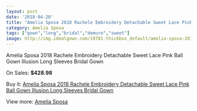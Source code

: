 ```yaml
---
layout: post
date: '2018-04-20'
title: "Amelia Sposa 2018 Rachele Embroidery Detachable Sweet Lace Pink Ball Gown Illusion Long Sleeves Bridal Gown"
category: Amelia Sposa
tags: ["gown","long","bridal","demure","sweet"]
image: http://img.idealgown.com/19781-thickbox_default/amelia-sposa-2018-rachele-embroidery-detachable-sweet-lace-pink-ball-gown-illusion-long-sleeves-bridal-gown.jpg
---
```

Amelia Sposa 2018 Rachele Embroidery Detachable Sweet Lace Pink Ball Gown Illusion Long Sleeves Bridal Gown

On Sales: **$428.98**
<a href="https://www.idealgown.com/en/amelia-sposa/7674-amelia-sposa-2018-rachele-embroidery-detachable-sweet-lace-pink-ball-gown-illusion-long-sleeves-bridal-gown.html"><amp-img layout="responsive" width="600" height="600" src="//img.idealgown.com/19781-thickbox_default/amelia-sposa-2018-rachele-embroidery-detachable-sweet-lace-pink-ball-gown-illusion-long-sleeves-bridal-gown.jpg" alt="Amelia Sposa 2018 Rachele Embroidery Detachable Sweet Lace Pink Ball Gown Illusion Long Sleeves Bridal Gown 0" /></a>
<a href="https://www.idealgown.com/en/amelia-sposa/7674-amelia-sposa-2018-rachele-embroidery-detachable-sweet-lace-pink-ball-gown-illusion-long-sleeves-bridal-gown.html"><amp-img layout="responsive" width="600" height="600" src="//img.idealgown.com/19794-thickbox_default/amelia-sposa-2018-rachele-embroidery-detachable-sweet-lace-pink-ball-gown-illusion-long-sleeves-bridal-gown.jpg" alt="Amelia Sposa 2018 Rachele Embroidery Detachable Sweet Lace Pink Ball Gown Illusion Long Sleeves Bridal Gown 1" /></a>
<a href="https://www.idealgown.com/en/amelia-sposa/7674-amelia-sposa-2018-rachele-embroidery-detachable-sweet-lace-pink-ball-gown-illusion-long-sleeves-bridal-gown.html"><amp-img layout="responsive" width="600" height="600" src="//img.idealgown.com/19793-thickbox_default/amelia-sposa-2018-rachele-embroidery-detachable-sweet-lace-pink-ball-gown-illusion-long-sleeves-bridal-gown.jpg" alt="Amelia Sposa 2018 Rachele Embroidery Detachable Sweet Lace Pink Ball Gown Illusion Long Sleeves Bridal Gown 2" /></a>
<a href="https://www.idealgown.com/en/amelia-sposa/7674-amelia-sposa-2018-rachele-embroidery-detachable-sweet-lace-pink-ball-gown-illusion-long-sleeves-bridal-gown.html"><amp-img layout="responsive" width="600" height="600" src="//img.idealgown.com/19792-thickbox_default/amelia-sposa-2018-rachele-embroidery-detachable-sweet-lace-pink-ball-gown-illusion-long-sleeves-bridal-gown.jpg" alt="Amelia Sposa 2018 Rachele Embroidery Detachable Sweet Lace Pink Ball Gown Illusion Long Sleeves Bridal Gown 3" /></a>
<a href="https://www.idealgown.com/en/amelia-sposa/7674-amelia-sposa-2018-rachele-embroidery-detachable-sweet-lace-pink-ball-gown-illusion-long-sleeves-bridal-gown.html"><amp-img layout="responsive" width="600" height="600" src="//img.idealgown.com/19791-thickbox_default/amelia-sposa-2018-rachele-embroidery-detachable-sweet-lace-pink-ball-gown-illusion-long-sleeves-bridal-gown.jpg" alt="Amelia Sposa 2018 Rachele Embroidery Detachable Sweet Lace Pink Ball Gown Illusion Long Sleeves Bridal Gown 4" /></a>
<a href="https://www.idealgown.com/en/amelia-sposa/7674-amelia-sposa-2018-rachele-embroidery-detachable-sweet-lace-pink-ball-gown-illusion-long-sleeves-bridal-gown.html"><amp-img layout="responsive" width="600" height="600" src="//img.idealgown.com/19790-thickbox_default/amelia-sposa-2018-rachele-embroidery-detachable-sweet-lace-pink-ball-gown-illusion-long-sleeves-bridal-gown.jpg" alt="Amelia Sposa 2018 Rachele Embroidery Detachable Sweet Lace Pink Ball Gown Illusion Long Sleeves Bridal Gown 5" /></a>
<a href="https://www.idealgown.com/en/amelia-sposa/7674-amelia-sposa-2018-rachele-embroidery-detachable-sweet-lace-pink-ball-gown-illusion-long-sleeves-bridal-gown.html"><amp-img layout="responsive" width="600" height="600" src="//img.idealgown.com/19789-thickbox_default/amelia-sposa-2018-rachele-embroidery-detachable-sweet-lace-pink-ball-gown-illusion-long-sleeves-bridal-gown.jpg" alt="Amelia Sposa 2018 Rachele Embroidery Detachable Sweet Lace Pink Ball Gown Illusion Long Sleeves Bridal Gown 6" /></a>
<a href="https://www.idealgown.com/en/amelia-sposa/7674-amelia-sposa-2018-rachele-embroidery-detachable-sweet-lace-pink-ball-gown-illusion-long-sleeves-bridal-gown.html"><amp-img layout="responsive" width="600" height="600" src="//img.idealgown.com/19788-thickbox_default/amelia-sposa-2018-rachele-embroidery-detachable-sweet-lace-pink-ball-gown-illusion-long-sleeves-bridal-gown.jpg" alt="Amelia Sposa 2018 Rachele Embroidery Detachable Sweet Lace Pink Ball Gown Illusion Long Sleeves Bridal Gown 7" /></a>
<a href="https://www.idealgown.com/en/amelia-sposa/7674-amelia-sposa-2018-rachele-embroidery-detachable-sweet-lace-pink-ball-gown-illusion-long-sleeves-bridal-gown.html"><amp-img layout="responsive" width="600" height="600" src="//img.idealgown.com/19787-thickbox_default/amelia-sposa-2018-rachele-embroidery-detachable-sweet-lace-pink-ball-gown-illusion-long-sleeves-bridal-gown.jpg" alt="Amelia Sposa 2018 Rachele Embroidery Detachable Sweet Lace Pink Ball Gown Illusion Long Sleeves Bridal Gown 8" /></a>
<a href="https://www.idealgown.com/en/amelia-sposa/7674-amelia-sposa-2018-rachele-embroidery-detachable-sweet-lace-pink-ball-gown-illusion-long-sleeves-bridal-gown.html"><amp-img layout="responsive" width="600" height="600" src="//img.idealgown.com/19786-thickbox_default/amelia-sposa-2018-rachele-embroidery-detachable-sweet-lace-pink-ball-gown-illusion-long-sleeves-bridal-gown.jpg" alt="Amelia Sposa 2018 Rachele Embroidery Detachable Sweet Lace Pink Ball Gown Illusion Long Sleeves Bridal Gown 9" /></a>
<a href="https://www.idealgown.com/en/amelia-sposa/7674-amelia-sposa-2018-rachele-embroidery-detachable-sweet-lace-pink-ball-gown-illusion-long-sleeves-bridal-gown.html"><amp-img layout="responsive" width="600" height="600" src="//img.idealgown.com/19785-thickbox_default/amelia-sposa-2018-rachele-embroidery-detachable-sweet-lace-pink-ball-gown-illusion-long-sleeves-bridal-gown.jpg" alt="Amelia Sposa 2018 Rachele Embroidery Detachable Sweet Lace Pink Ball Gown Illusion Long Sleeves Bridal Gown 10" /></a>
<a href="https://www.idealgown.com/en/amelia-sposa/7674-amelia-sposa-2018-rachele-embroidery-detachable-sweet-lace-pink-ball-gown-illusion-long-sleeves-bridal-gown.html"><amp-img layout="responsive" width="600" height="600" src="//img.idealgown.com/19784-thickbox_default/amelia-sposa-2018-rachele-embroidery-detachable-sweet-lace-pink-ball-gown-illusion-long-sleeves-bridal-gown.jpg" alt="Amelia Sposa 2018 Rachele Embroidery Detachable Sweet Lace Pink Ball Gown Illusion Long Sleeves Bridal Gown 11" /></a>
<a href="https://www.idealgown.com/en/amelia-sposa/7674-amelia-sposa-2018-rachele-embroidery-detachable-sweet-lace-pink-ball-gown-illusion-long-sleeves-bridal-gown.html"><amp-img layout="responsive" width="600" height="600" src="//img.idealgown.com/19783-thickbox_default/amelia-sposa-2018-rachele-embroidery-detachable-sweet-lace-pink-ball-gown-illusion-long-sleeves-bridal-gown.jpg" alt="Amelia Sposa 2018 Rachele Embroidery Detachable Sweet Lace Pink Ball Gown Illusion Long Sleeves Bridal Gown 12" /></a>
<a href="https://www.idealgown.com/en/amelia-sposa/7674-amelia-sposa-2018-rachele-embroidery-detachable-sweet-lace-pink-ball-gown-illusion-long-sleeves-bridal-gown.html"><amp-img layout="responsive" width="600" height="600" src="//img.idealgown.com/19782-thickbox_default/amelia-sposa-2018-rachele-embroidery-detachable-sweet-lace-pink-ball-gown-illusion-long-sleeves-bridal-gown.jpg" alt="Amelia Sposa 2018 Rachele Embroidery Detachable Sweet Lace Pink Ball Gown Illusion Long Sleeves Bridal Gown 13" /></a>

Buy it: [Amelia Sposa 2018 Rachele Embroidery Detachable Sweet Lace Pink Ball Gown Illusion Long Sleeves Bridal Gown](https://www.idealgown.com/en/amelia-sposa/7674-amelia-sposa-2018-rachele-embroidery-detachable-sweet-lace-pink-ball-gown-illusion-long-sleeves-bridal-gown.html "Amelia Sposa 2018 Rachele Embroidery Detachable Sweet Lace Pink Ball Gown Illusion Long Sleeves Bridal Gown")

View more: [Amelia Sposa](https://www.idealgown.com/en/154-amelia-sposa "Amelia Sposa")